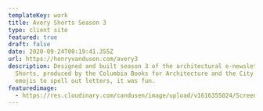 ```yaml
---
templateKey: work
title: Avery Shorts Season 3
type: client site
featured: true
draft: false
date: 2020-09-24T00:19:41.355Z
url: https://henryvandusen.com/avery3
description: Designed and built season 3 of the architectural e-newsletter Avery
  Shorts, produced by the Columbia Books for Architecture and the City. I used
  emojis to spell out letters, it was fun.
featuredimage:
  - https://res.cloudinary.com/candusen/image/upload/v1616355024/Screen_Shot_2021-03-21_at_3.08.13_PM_unyv06.png
---
```

